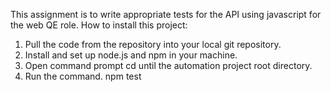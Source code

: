 This assignment is to write appropriate tests for the API using javascript for the web QE role.
How to install this project:
1. Pull the code from the repository into your local git repository.
2. Install and set up node.js and npm in your machine. 
3. Open command prompt cd until the automation project root directory. 
4. Run the command. npm test
